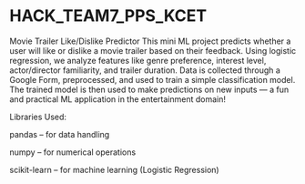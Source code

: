 # HACK_TEAM7_PPS_KCET
 Movie Trailer Like/Dislike Predictor
This mini ML project predicts whether a user will like or dislike a movie trailer based on their feedback. Using logistic regression, we analyze features like genre preference, interest level, actor/director familiarity, and trailer duration. Data is collected through a Google Form, preprocessed, and used to train a simple classification model. The trained model is then used to make predictions on new inputs — a fun and practical ML application in the entertainment domain!

 Libraries Used:
 
pandas – for data handling

numpy – for numerical operations

scikit-learn – for machine learning (Logistic Regression)
